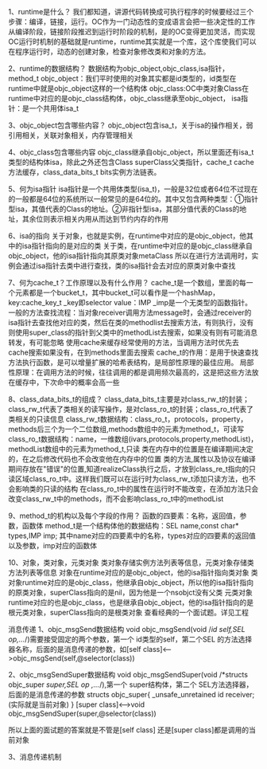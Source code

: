1、runtime是什么？
 我们都知道，讲源代码转换成可执行程序的时候要经过三个步骤：编译，链接，运行。OC作为一门动态性的变成语言会把一些决定性的工作从编译阶段，链接阶段推迟到运行时阶段的机制，是的OC变得更加灵活，而实现OC运行时机制的基础就是runtime，runtime其实就是一个库，这个库使我们可以在程序运行时，动态的创建对象，检查对象修改类和对象的方法。

2、runtime的数据结构？
 数据结构为objc_object,objc_class,isa指针，method_t
 objc_object：我们平时使用的对象其实都是id类型的，id类型在runtime中就是objc_object这样的一个结构体
 objc_class:OC中类对象Class在runtime中对应的是objc_class结构体，objc_class继承至objc_object，
 isa指针：是一个共用体isa_t


3、objc_object包含哪些内容？
 objc_object包含isa_t，关于isa的操作相关，弱引用相关，关联对象相关，内存管理相关

4、objc_class包含哪些内容
 objc_class继承自objc_object，所以里面还有isa_t类型的结构体isa，除此之外还包含Class superClass父类指针，cache_t cache方法缓存，class_data_bits_t bits实例方法链表。

5、何为isa指针
 isa指针是一个共用体类型(isa_t)，一般是32位或者64位不过现在的一般都是64位的系统所以一般常见的是64位的。其中又包含两种类型：①指针型isa，其值代表的Class的地址。②非指针型isa，其部分值代表的Class的地址，其余位则表示相关内用从而达到节约内存的作用

6、isa的指向
 关于对象，也就是实例，在runtime中对应的是objc_object，他其中的isa指针指向的是对应的类
 关于类，在runtime中对应的是objc_class继承自objc_object，他的isa指针指向其原类对象metaClass
 所以在进行方法调用时，实例会通过isa指针去类中进行查找，类的isa指针会去对应的原类对象中查找

7、何为cache_t？工作原理以及有什么作用？
 cache_t是一个数组，里面的每一个元素都是一个bucket_t，其中bucket_t可以看作是一个hashMap，key:cache_key_t _key即selector value：IMP _imp是一个无类型的函数指针。
 一般的方法查找流程：当对象receiver调用方法message时，会通过receiver的isa指针去查找他对应的类，然后在类的methodlist去搜索方法，有则执行，没有则使用super_class的指针到父类中的methodList去搜索，如果没有则有可能消息转发，有可能忽略
 使用cache来缓存经常使用的方法，当调用方法时优先去cache搜索如果没有，在到methods里面去搜索
 cache_t的作用：是用于快速查找方法执行函数，是可以增量扩展的哈希表结构，是局部性原理的最佳应用。
 局部性原理：在调用方法的时候，往往调用的都是调用频次最高的，这是把这些方法放在缓存中，下次命中的概率会高一些

8、class_data_bits_t的组成？
 class_data_bits_t主要是对class_rw_t的封装；class_rw_t代表了类相关的读写操作，是对class_ro_t的封装；class_ro_t代表了类相关的只读信息
 class_rw_t数据结构：class_ro_t，protocols，property，methods后三个为一个二位数组,methods数组中的元素为method_t，可读写
 class_ro_t数据结构：name，一维数组(ivars,protocols,property,methodList)，methodList数组中的元素为method_t,只读
 类在内存中的位置是在编译期间决定的，在之后修改代码也不会改变他在内存中的位置
 类的方法,属性以及协议在编译期间存放在"错误"的位置,知道realizeClass执行之后，才放到class_re_t指向的只读区域class_ro_t中。这样我们既可以在运行时为class_rw_t添加只读方法，也不会影响类的只读的结构
 在class_ro_t中的属性在运行时不能改变，在添加方法只会改变class_rw_t中的methods，而不会影响class_ro_t中的methodList

9、method_t的机构以及每个字段的作用？
 函数的四要素：名称，返回值，参数，函数体
 method_t是一个结构体他的数据结构：SEL name,const char* types,IMP imp;
 其中name对应的四要素中的名称，types对应的四要素的返回值以及参数，imp对应的函数体

10、对象，类对象，元类对象
 类对象存储实例方法列表等信息，元类对象存储类方法列表等信息
 对象在runtime对应的是objc_object，他的isa指针指向类对象
 类对象runtime对应的是objc_class，他继承自objc_object，所以他的isa指针指向的原类对象，superClass指向的是nil，因为他是一个nsobjct没有父类
 元类对象runtime对应的也是objc_class，也是继承自objc_object，他的isa指针指向的是根元类对象，superClass指向的是根类对象
 查看经典的一个面试题。详见工程


消息传递
1、objc_msgSend数据结构
 void objc_msgSend(void /*id self,SEL op,...*/)需要接受固定的两个参数，第一个 id类型的self，第二个SEL 的方法选择器名称，后面的是消息传递的参数，如[self class]<-->objc_msgSend(self,@selector(class))

2、objc_msgSendSuper数据结构
 void objc_msgSendSuper(void /*structs objc_super *super,SEL op ,...*/),第一个 super结构体，第二个 SEL方法选择器，后面的是消息传递的参数
 structs objc_super{
 	_unsafe_unretained id receiver;(实际就是当前对象)
 }
 [super class]<-->void objc_msgSendSuper(super,@selector(class))

 所以上面的面试题的答案就是不管是[self class] 还是[super class]都是调用的当前对象

3、消息传递机制


 

 



